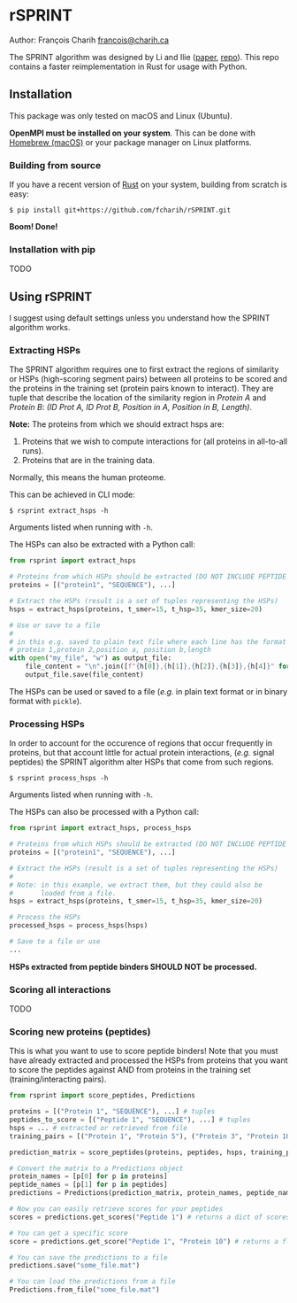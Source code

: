 # rSPRINT

Author: François Charih <francois@charih.ca>

The SPRINT algorithm was designed by Li and Ilie
([paper](https://doi.org/10.1186/s12859-017-1871-x), [repo](https://github.com/lucian-ilie/SPRINT)). This repo contains a faster reimplementation in Rust for usage with Python.

## Installation

This package was only tested on macOS and Linux (Ubuntu).

**OpenMPI must be installed on your system**. This can be done
with [Homebrew (macOS)](https://formulae.brew.sh/formula/open-mpi)
or your package manager on Linux platforms.

### Building from source

If you have a recent version of [Rust](https://www.rust-lang.org/learn/get-started) on
your system, building from scratch is easy:

```
$ pip install git+https://github.com/fcharih/rSPRINT.git
```

**Boom! Done!**

### Installation with pip

TODO
## Using rSPRINT

I suggest using default settings unless you understand how the SPRINT algorithm
works.

### Extracting HSPs

The SPRINT algorithm requires one to first extract the regions of similarity
or HSPs (high-scoring segment pairs) between all proteins to be scored
and the proteins in the training set (protein pairs known to interact).
They are tuple that describe the location of the similarity region in *Protein A*
and *Protein B*: *(ID Prot A, ID Prot B, Position in A, Position in B, Length)*.

**Note:**
The proteins from which we should extract hsps are:
1. Proteins that we wish to compute interactions for (all proteins in all-to-all runs).
2. Proteins that are in the training data.

Normally, this means the human proteome.

This can be achieved in CLI mode:

```
$ rsprint extract_hsps -h
```

Arguments listed when running with `-h`.

The HSPs can also be extracted with a Python call:

```python
from rsprint import extract_hsps

# Proteins from which HSPs should be extracted (DO NOT INCLUDE PEPTIDE HERE)
proteins = [("protein1", "SEQUENCE"), ...]

# Extract the HSPs (result is a set of tuples representing the HSPs)
hsps = extract_hsps(proteins, t_smer=15, t_hsp=35, kmer_size=20)

# Use or save to a file
# 
# in this e.g. saved to plain text file where each line has the format
# protein 1,protein 2,position a, position b,length
with open("my_file", "w") as output_file:
    file_content = "\n".join([f"{h[0]},{h[1]},{h[2]},{h[3]},{h[4]}" for h in hsps])
    output_file.save(file_content)
```

The HSPs can be used or saved to a file (*e.g.* in plain text format or
in binary format with `pickle`).

### Processing HSPs

In order to account for the occurence of regions that occur frequently in
proteins, but that account little for actual protein interactions, (*e.g.*
signal peptides) the SPRINT algorithm alter HSPs that come from such regions.

```
$ rsprint process_hsps -h
```

Arguments listed when running with `-h`.

The HSPs can also be processed with a Python call:

```python
from rsprint import extract_hsps, process_hsps

# Proteins from which HSPs should be extracted (DO NOT INCLUDE PEPTIDE HERE)
proteins = [("protein1", "SEQUENCE"), ...]

# Extract the HSPs (result is a set of tuples representing the HSPs)
#
# Note: in this example, we extract them, but they could also be
#       loaded from a file.
hsps = extract_hsps(proteins, t_smer=15, t_hsp=35, kmer_size=20)

# Process the HSPs
processed_hsps = process_hsps(hsps)

# Save to a file or use
...
```

**HSPs extracted from peptide binders SHOULD NOT be processed.**

### Scoring all interactions

TODO

### Scoring new proteins (peptides)

This is what you want to use to score peptide binders! Note that you must
have already extracted and processed the HSPs from proteins that you want
to score the peptides against AND from proteins in the training set
(training/interacting pairs).

```python
from rsprint import score_peptides, Predictions

proteins = [("Protein 1", "SEQUENCE"), ...] # tuples
peptides_to_score = [("Peptide 1", "SEQUENCE"), ...] # tuples
hsps = ... # extracted or retrieved from file
training_pairs = [("Protein 1", "Protein 5"), ("Protein 3", "Protein 10"), ...] # tuples

prediction_matrix = score_peptides(proteins, peptides, hsps, training_pairs, kmer_size=20) # numpy array`

# Convert the matrix to a Predictions object
protein_names = [p[0] for p in proteins]
peptide_names = [p[1] for p in peptides]
predictions = Predictions(prediction_matrix, protein_names, peptide_names)

# Now you can easily retrieve scores for your peptides
scores = predictions.get_scores("Peptide 1") # returns a dict of scores for all proteins/peptides that interact with Peptide 1

# You can get a specific score
score = predictions.get_score("Peptide 1", "Protein 10") # returns a float (score)

# You can save the predictions to a file
predictions.save("some_file.mat")

# You can load the predictions from a file
Predictions.from_file("some_file.mat")
```
